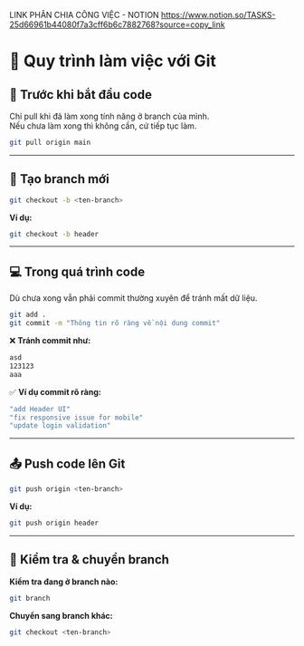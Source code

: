 LINK PHÂN CHIA CÔNG VIỆC - NOTION
https://www.notion.so/TASKS-25d66961b44080f7a3cff6b6c7882768?source=copy_link

# 🚀 Quy trình làm việc với Git

## 📌 Trước khi bắt đầu code
Chỉ pull khi đã làm xong tính năng ở branch của mình.  
Nếu chưa làm xong thì không cần, cứ tiếp tục làm.

```bash
git pull origin main
```

---

## 🌿 Tạo branch mới
```bash
git checkout -b <ten-branch>
```
**Ví dụ:**
```bash
git checkout -b header
```

---

## 💻 Trong quá trình code
Dù chưa xong vẫn phải commit thường xuyên để tránh mất dữ liệu.

```bash
git add .
git commit -m "Thông tin rõ ràng về nội dung commit"
```

❌ **Tránh commit như:**
```bash
asd
123123
aaa
```

✅ **Ví dụ commit rõ ràng:**
```bash
"add Header UI"
"fix responsive issue for mobile"
"update login validation"
```

---

## 📤 Push code lên Git
```bash
git push origin <ten-branch>
```
**Ví dụ:**
```bash
git push origin header
```

---

## 🔁 Kiểm tra & chuyển branch
**Kiểm tra đang ở branch nào:**
```bash
git branch
```
**Chuyển sang branch khác:**
```bash
git checkout <ten-branch>
```

